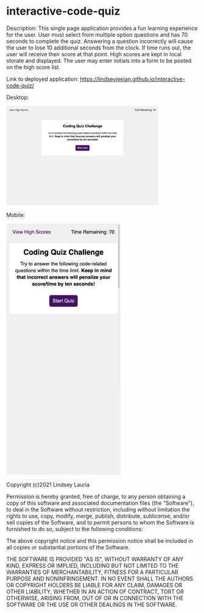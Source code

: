 # interactive-code-quiz
Description: This single page application provides a fun learning experience for the user. User must select from multiple option questions and has 70 seconds to complete the quiz. Answering a question incorrectly will cause the user to lose 10 additional seconds from the clock. If time runs out, the user will receive their score at that point. High scores are kept in local storate and displayed. The user may enter initials into a form to be posted on the high score list.

Link to deployed application:
https://lindseyjeejan.github.io/interactive-code-quiz/

Desktop:

<img src="assets/images/desktop.png" width="400">

Mobile:

<img src="assets/images/mobile.png" width="300">

Copyright (c)2021 Lindsey Lauria

Permission is hereby granted, free of charge, to any person obtaining a copy of this software and associated documentation files (the "Software"), to deal in the Software without restriction, including without limitation the rights to use, copy, modify, merge, publish, distribute, sublicense, and/or sell copies of the Software, and to permit persons to whom the Software is furnished to do so, subject to the following conditions:

The above copyright notice and this permission notice shall be included in all copies or substantial portions of the Software.

THE SOFTWARE IS PROVIDED "AS IS", WITHOUT WARRANTY OF ANY KIND, EXPRESS OR IMPLIED, INCLUDING BUT NOT LIMITED TO THE WARRANTIES OF MERCHANTABILITY, FITNESS FOR A PARTICULAR PURPOSE AND NONINFRINGEMENT. IN NO EVENT SHALL THE AUTHORS OR COPYRIGHT HOLDERS BE LIABLE FOR ANY CLAIM, DAMAGES OR OTHER LIABILITY, WHETHER IN AN ACTION OF CONTRACT, TORT OR OTHERWISE, ARISING FROM, OUT OF OR IN CONNECTION WITH THE SOFTWARE OR THE USE OR OTHER DEALINGS IN THE SOFTWARE.
